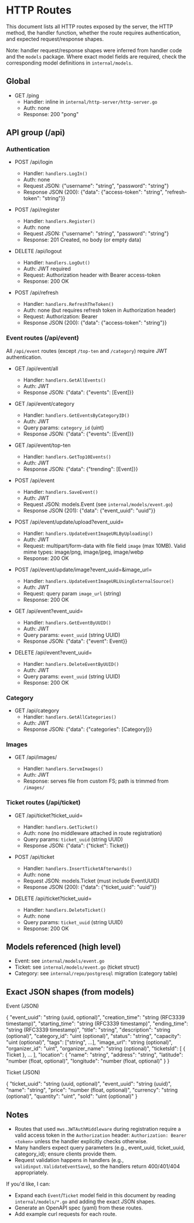 # HTTP Routes

This document lists all HTTP routes exposed by the server, the HTTP method, the handler function, whether the route requires authentication, and expected request/response shapes.

Note: handler request/response shapes were inferred from handler code and the `models` package. Where exact model fields are required, check the corresponding model definitions in `internal/models`.

## Global

- GET /ping
  - Handler: inline in `internal/http-server/http-server.go`
  - Auth: none
  - Response: 200 "pong"

## API group (/api)

### Authentication

- POST /api/login
  - Handler: `handlers.LogIn()`
  - Auth: none
  - Request JSON: {"username": "string", "password": "string"}
  - Response JSON (200): {"data": {"access-token": "string", "refresh-token": "string"}}

- POST /api/register
  - Handler: `handlers.Register()`
  - Auth: none
  - Request JSON: {"username": "string", "password": "string"}
  - Response: 201 Created, no body (or empty data)

- DELETE /api/logout
  - Handler: `handlers.LogOut()`
  - Auth: JWT required
  - Request: Authorization header with Bearer access-token
  - Response: 200 OK

- POST /api/refresh
  - Handler: `handlers.RefreshTheToken()`
  - Auth: none (but requires refresh token in Authorization header)
  - Request: Authorization: Bearer <refresh-token>
  - Response JSON (200): {"data": {"access-token": "string"}}

### Event routes (/api/event)

All `/api/event` routes (except `/top-ten` and `/category`) require JWT authentication.

- GET /api/event/all
  - Handler: `handlers.GetAllEvents()`
  - Auth: JWT
  - Response JSON: {"data": {"events": [Event]}}

- GET /api/event/category
  - Handler: `handlers.GetEventsByCategoryID()`
  - Auth: JWT
  - Query params: `category_id` (uint)
  - Response JSON: {"data": {"events": [Event]}}

- GET /api/event/top-ten
  - Handler: `handlers.GetTop10Events()`
  - Auth: JWT
  - Response JSON: {"data": {"trending": [Event]}}

- POST /api/event
  - Handler: `handlers.SaveEvent()`
  - Auth: JWT
  - Request JSON: models.Event (see `internal/models/event.go`)
  - Response JSON (201): {"data": {"event_uuid": "uuid"}}

- POST /api/event/update/upload?event_uuid=<uuid>
  - Handler: `handlers.UpdateEventImageURLByUploading()`
  - Auth: JWT
  - Request: multipart/form-data with file field `image` (max 10MB). Valid mime types: image/png, image/jpeg, image/webp
  - Response: 200 OK

- POST /api/event/update/image?event_uuid=<uuid>&image_url=<url>
  - Handler: `handlers.UpdateEventImageURLUsingExternalSource()`
  - Auth: JWT
  - Request: query param `image_url` (string)
  - Response: 200 OK

- GET /api/event?event_uuid=<uuid>
  - Handler: `handlers.GetEventByUUID()`
  - Auth: JWT
  - Query params: `event_uuid` (string UUID)
  - Response JSON: {"data": {"event": Event}}

- DELETE /api/event?event_uuid=<uuid>
  - Handler: `handlers.DeleteEventByUUID()`
  - Auth: JWT
  - Query params: `event_uuid` (string UUID)
  - Response: 200 OK

### Category

- GET /api/category
  - Handler: `handlers.GetAllCategories()`
  - Auth: JWT
  - Response JSON: {"data": {"categories": [Category]}}

### Images

- GET /api/images/<path>
  - Handler: `handlers.ServeImages()`
  - Auth: JWT
  - Response: serves file from custom FS; path is trimmed from `/images/`

### Ticket routes (/api/ticket)

- GET /api/ticket?ticket_uuid=<uuid>
  - Handler: `handlers.GetTicket()`
  - Auth: none (no middleware attached in route registration)
  - Query params: `ticket_uuid` (string UUID)
  - Response JSON: {"data": {"ticket": Ticket}}

- POST /api/ticket
  - Handler: `handlers.InsertTicketAfterwards()`
  - Auth: none
  - Request JSON: models.Ticket (must include EventUUID)
  - Response JSON (200): {"data": {"ticket_uuid": "uuid"}}

- DELETE /api/ticket?ticket_uuid=<uuid>
  - Handler: `handlers.DeleteTicket()`
  - Auth: none
  - Query params: `ticket_uuid` (string UUID)
  - Response: 200 OK


## Models referenced (high level)
- Event: see `internal/models/event.go`
- Ticket: see `internal/models/event.go` (ticket struct)
- Category: see `internal/repo/postgresql` migration (category table)

## Exact JSON shapes (from models)

Event (JSON)

{
  "event_uuid": "string (uuid, optional)",
  "creation_time": "string (RFC3339 timestamp)",
  "starting_time": "string (RFC3339 timestamp)",
  "ending_time": "string (RFC3339 timestamp)",
  "title": "string",
  "description": "string (optional)",
  "category_id": "uint (optional)",
  "status": "string",
  "capacity": "uint (optional)",
  "tags": ["string", ...],
  "image_url": "string (optional)",
  "organizer_id": "uint",
  "organizer_name": "string (optional)",
  "ticketsId": [ { Ticket }, ... ],
  "location": {
    "name": "string",
    "address": "string",
    "latitude": "number (float, optional)",
    "longitude": "number (float, optional)"
  }
}

Ticket (JSON)

{
  "ticket_uuid": "string (uuid, optional)",
  "event_uuid": "string (uuid)",
  "name": "string",
  "price": "number (float, optional)",
  "currency": "string (optional)",
  "quantity": "uint",
  "sold": "uint (optional)"
}

## Notes
- Routes that used `mws.JWTAuthMiddleware` during registration require a valid access token in the `Authorization` header: `Authorization: Bearer <token>` unless the handler explicitly checks otherwise.
- Many handlers expect query parameters (e.g., event_uuid, ticket_uuid, category_id); ensure clients provide them.
- Request validation happens in handlers (e.g., `validinput.ValidateEventSave`), so the handlers return 400/401/404 appropriately.

If you'd like, I can:
- Expand each `Event`/`Ticket` model field in this document by reading `internal/models/*.go` and adding the exact JSON shapes.
- Generate an OpenAPI spec (yaml) from these routes.
- Add example curl requests for each route.

